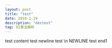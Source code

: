 ```yaml
---
layout: post
title: "test"
date: 2018-1-19 
description: "destest"
tag: OI算法解析
---
```


test content
test newline
test \n NEWLINE
test end1